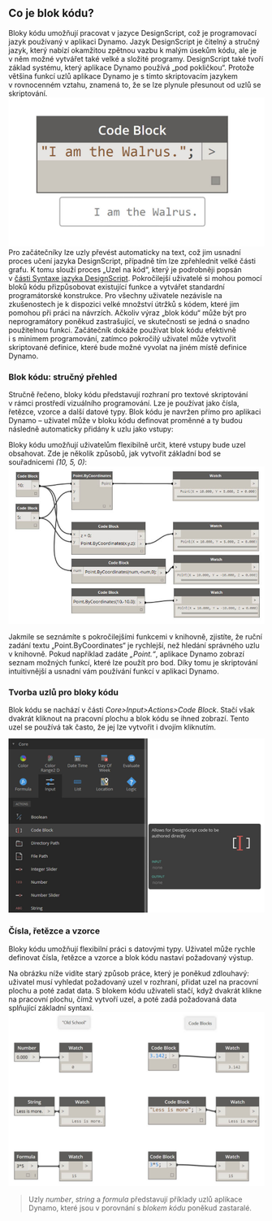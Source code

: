 

## Co je blok kódu?

Bloky kódu umožňují pracovat v jazyce DesignScript, což je programovací jazyk používaný v aplikaci Dynamo. Jazyk DesignScript je čitelný a stručný jazyk, který nabízí okamžitou zpětnou vazbu k malým úsekům kódu, ale je v něm možné vytvářet také velké a složité programy. DesignScript také tvoří základ systému, který aplikace Dynamo používá „pod pokličkou“. Protože většina funkcí uzlů aplikace Dynamo je s tímto skriptovacím jazykem v rovnocenném vztahu, znamená to, že se lze plynule přesunout od uzlů se skriptování. ![Úvod do bloků kódu](images/7-1/daisy.jpg) Pro začátečníky lze uzly převést automaticky na text, což jim usnadní proces učení jazyka DesignScript, případně tím lze zpřehlednit velké části grafu. K tomu slouží proces „Uzel na kód“, který je podrobněji popsán v [části Syntaxe jazyka DesignScript](7-2_Design-Script-syntax.md). Pokročilejší uživatelé si mohou pomocí bloků kódu přizpůsobovat
existující funkce a vytvářet standardní programátorské konstrukce. Pro všechny uživatele nezávisle na zkušenostech je k dispozici velké množství útržků s kódem, které jim pomohou při práci na návrzích. Ačkoliv výraz „blok kódu“ může být pro neprogramátory poněkud zastrašující, ve skutečnosti se jedná o snadno použitelnou funkci. Začátečník dokáže používat blok kódu efektivně i s minimem programování, zatímco pokročilý uživatel může vytvořit skriptované definice, které bude možné vyvolat na jiném místě definice Dynamo.

### Blok kódu: stručný přehled

Stručně řečeno, bloky kódu představují rozhraní pro textové skriptování v rámci prostředí vizuálního programování. Lze je používat jako čísla, řetězce, vzorce a další datové typy. Blok kódu je navržen přímo pro aplikaci Dynamo – uživatel může v bloku kódu definovat proměnné a ty budou následně automaticky přidány k uzlu jako vstupy:

Bloky kódu umožňují uživatelům flexibilně určit, které vstupy bude uzel obsahovat. Zde je několik způsobů, jak vytvořit základní bod se souřadnicemi *(10, 5, 0)*: ![Flexibilita](images/7-2/flexibility.jpg)

Jakmile se seznámíte s pokročilejšími funkcemi v knihovně, zjistíte, že ruční zadání textu „Point.ByCoordinates“ je rychlejší, než hledání správného uzlu v knihovně. Pokud například zadáte *„Point.“*, aplikace Dynamo zobrazí seznam možných funkcí, které lze použít pro bod. Díky tomu je skriptování intuitivnější a usnadní vám používání funkcí v aplikaci Dynamo.

### Tvorba uzlů pro bloky kódu

Blok kódu se nachází v části *Core>Input>Actions>Code Block*. Stačí však dvakrát kliknout na pracovní plochu a blok kódu se ihned zobrazí. Tento uzel se používá tak často, že jej lze vytvořit i dvojím kliknutím.

![Úvod do bloku kódu](images/7-1/uicb.jpg)

### Čísla, řetězce a vzorce

Bloky kódu umožňují flexibilní práci s datovými typy. Uživatel může rychle definovat čísla, řetězce a vzorce a blok kódu nastaví požadovaný výstup.

Na obrázku níže vidíte starý způsob práce, který je poněkud zdlouhavý: uživatel musí vyhledat požadovaný uzel v rozhraní, přidat uzel na pracovní plochu a poté zadat data. S blokem kódu uživateli stačí, když dvakrát klikne na pracovní plochu, čímž vytvoří uzel, a poté zadá požadovaná data splňující základní syntaxi. ![Zastaralé uzly](images/7-3/obsolete01.jpg)

> Uzly *number*, *string* a *formula* představují příklady uzlů aplikace Dynamo, které jsou v porovnání s *blokem kódu* poněkud zastaralé.

